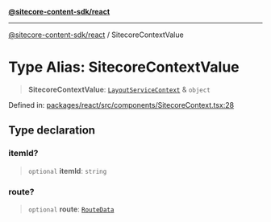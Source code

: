 [**@sitecore-content-sdk/react**](../README.md)

***

[@sitecore-content-sdk/react](../README.md) / SitecoreContextValue

# Type Alias: SitecoreContextValue

> **SitecoreContextValue**: [`LayoutServiceContext`](../interfaces/LayoutServiceContext.md) & `object`

Defined in: [packages/react/src/components/SitecoreContext.tsx:28](https://github.com/Sitecore/content-sdk/blob/41c13b52df868906ffa0d42b81d2e4d21033d6c3/packages/react/src/components/SitecoreContext.tsx#L28)

## Type declaration

### itemId?

> `optional` **itemId**: `string`

### route?

> `optional` **route**: [`RouteData`](../interfaces/RouteData.md)
